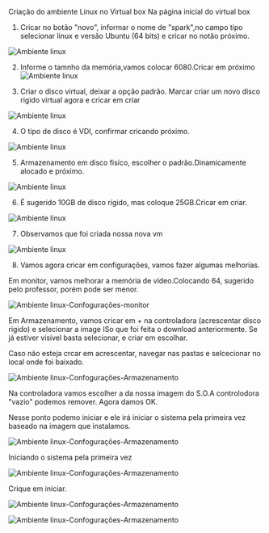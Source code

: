 
Criação do ambiente Linux no Virtual box
Na página inicial do virtual box

1. Cricar no botão "novo", informar o nome de "spark",no campo tipo selecionar linux e versão Ubuntu (64 bits) e cricar no notão próximo.

![Ambiente linux](image/ambiente_virtualbox_linux_1.png)

2. Informe o tamnho da memória,vamos colocar 6080.Cricar em próximo
![Ambiente linux](image/ambiente_virtualbox_linux_2.png)

3. Criar o disco virtual, deixar a opção padrão.
Marcar criar um novo disco rigido virtual agora e cricar em criar

![Ambiente linux](image/ambiente_virtualbox_linux_3.png)

4. O tipo de disco é VDI, confirmar cricando próximo.

![Ambiente linux](image/ambiente_virtualbox_linux_4.png)


5.  Armazenamento em disco fisíco, escolher o padrão.Dinamicamente alocado e próximo. 


![Ambiente linux](image/ambiente_virtualbox_linux_5.png)

6. É sugerido 10GB de disco rígido, mas coloque 25GB.Cricar em criar.

![Ambiente linux](image/ambiente_virtualbox_linux_6.png)

7. Observamos que foi criada nossa nova vm

![Ambiente linux](image/ambiente_virtualbox_linux_7.png)

8. Vamos agora cricar em configurações, vamos fazer algumas melhorias.

Em monitor, vamos melhorar a memória de vídeo.Colocando 64, sugerido pelo professor, porém pode ser menor.

![Ambiente linux-Confogurações-monitor](image/ambiente_virtualbox_linux_8_1.png)

Em Armazenamento, vamos cricar em + na controladora (acrescentar disco rigido) e selecionar a image ISo que foi feita o download anteriormente.
Se já estiver visível basta selecionar, e criar em escolhar.

Caso não esteja crcar em acrescentar, navegar nas pastas e selcecionar no local onde foi baixado.


![Ambiente linux-Confogurações-Armazenamento](image/ambiente_virtualbox_linux_8_2.png)


Na controladora vamos escolher a da nossa imagem do S.O.A controlodora "vazio" podemos remover.
Agora damos OK.

Nesse ponto podemo iniciar e ele irá iniciar o sistema pela primeira vez baseado na imagem que instalamos.


![Ambiente linux-Confogurações-Armazenamento](image/ambiente_virtualbox_linux_8_3.png)

Iniciando o sistema pela primeira vez

![Ambiente linux-Confogurações-Armazenamento](image/ambiente_virtualbox_linux_8_4.png)

Crique em iniciar.

![Ambiente linux-Confogurações-Armazenamento](image/ambiente_virtualbox_linux_8_5.png)


![Ambiente linux-Confogurações-Armazenamento](image/ambiente_virtualbox_linux_8_6.png)




